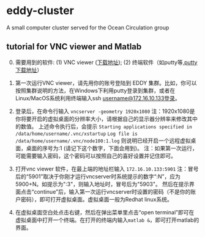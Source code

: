 # eddy-cluster
A small computer cluster served for the Ocean Circulation group

## tutorial for VNC viewer and Matlab

0. 需要用到的软件: (1) VNC viewer ([下载地址](https://www.realvnc.com/en/connect/download/viewer/windows/)); (2) 终端软件（如putty等,[putty下载地址](https://assets.ctfassets.net/0lvk5dbamxpi/4dkKbFS254RifqqGgOxXal/67819b284d7cf0c98e56c63bacaae320/putty-0.73-installer.msi)）

1. 第一次运行VNC viewer，请先用你的账号登陆到 EDDY 集群。比如，你可以按照集群说明的方法，在Windows下利用putty登录到集群，或者在Linux/MacOS系统利用终端输入ssh username@172.16.10.133登录。

2. 登录后，在命令行输入
`vncserver -geometry 1920x1080` 注：1920x1080是你将要开启的虚拟桌面的分辨率大小，请根据自己的显示器分辨率来修改其中的数值。
上述命令执行后，会提示
`Starting applications specified in /data/home/username/.vnc/xstartup`
`Log file is /data/home/username/.vnc/node100:1.log`
则说明已经开启一个远程虚拟桌面，桌面的序号为:1 (请记下这个数字，下面会用到)。
注：如果第一次运行，可能需要输入密码，这个密码可以按照自己的喜好设置并记住即可。

3. 打开vnc viewer 软件，在最上端的地址栏输入
`172.16.10.133:5901`  注：冒号后的“5901”取决于你刚才运行vncserver时系统提示的数字“:N”，应为5900+N。如提示为":3"，则输入地址时，冒号后为"5903"。
然后在提示界面点击“continue”后，输入第一次运行vncserver时设置的密码（不是你的账户密码），即可打开虚拟桌面。虚拟桌面一般为Redhat linux系统。

4. 在虚拟桌面空白处点击右键，然后在弹出菜单里点击“open terminal”即可在虚拟桌面中打开一个终端。在打开的终端内输入`matlab &`，即可打开matlab的界面。
